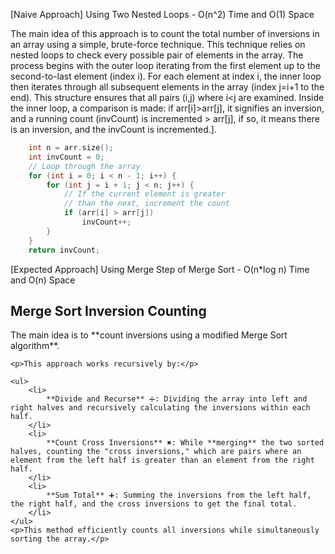 <p>[Naive Approach] Using Two Nested Loops - O(n^2) Time and O(1) Space

The main idea of this approach is to count the total number of inversions in an array using a simple, brute-force technique. This technique relies on nested loops to check every possible pair of elements in the array. The process begins with the outer loop iterating from the first element up to the second-to-last element (index i). For each element at index i, the inner loop then iterates through all subsequent elements in the array (index j=i+1 to the end). This structure ensures that all pairs (i,j) where i<j are examined. Inside the inner loop, a comparison is made: if arr[i]>arr[j], it signifies an inversion, and a running count (invCount) is incremented > arr[j], if so, it means there is an inversion, and the invCount is incremented.].
</p>

```cpp
    int n = arr.size(); 
    int invCount = 0; 
    // Loop through the array
    for (int i = 0; i < n - 1; i++) {
        for (int j = i + 1; j < n; j++) {
            // If the current element is greater 
            // than the next, increment the count
            if (arr[i] > arr[j])
                invCount++;
        }
    }
    return invCount;
```

<p>[Expected Approach] Using Merge Step of Merge Sort - O(n*log n) Time and O(n) Space </p>
<h2>Merge Sort Inversion Counting</h2>
    <p>The main idea is to **count inversions using a modified Merge Sort algorithm**.</p>

    <p>This approach works recursively by:</p>

    <ul>
        <li>
            **Divide and Recurse** ➗: Dividing the array into left and right halves and recursively calculating the inversions within each half.
        </li>
        <li>
            **Count Cross Inversions** ✖️: While **merging** the two sorted halves, counting the "cross inversions," which are pairs where an element from the left half is greater than an element from the right half.
        </li>
        <li>
            **Sum Total** ➕: Summing the inversions from the left half, the right half, and the cross inversions to get the final total.
        </li>
    </ul>
    <p>This method efficiently counts all inversions while simultaneously sorting the array.</p>
